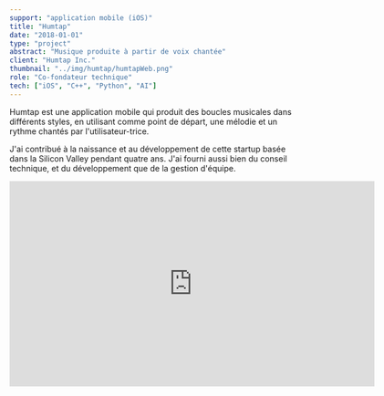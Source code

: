 ```yaml
---
support: "application mobile (iOS)"
title: "Humtap"
date: "2018-01-01"
type: "project" 
abstract: "Musique produite à partir de voix chantée"
client: "Humtap Inc."
thumbnail: "../img/humtap/humtapWeb.png"
role: "Co-fondateur technique"
tech: ["iOS", "C++", "Python", "AI"]
---
```


Humtap est une application mobile qui produit des boucles musicales dans différents styles, en utilisant comme point de départ, une mélodie et un rythme chantés par l'utilisateur-trice.

J'ai contribué à la naissance et au développement de cette startup basée dans la Silicon Valley pendant quatre ans. J'ai fourni aussi bien du conseil technique, et du développement que de la gestion d'équipe.

<div class="iframe-container">
<iframe src="https://player.vimeo.com/video/337852221" width="640" height="360" frameborder="0" allow="autoplay; fullscreen" allowfullscreen></iframe>
</div>

